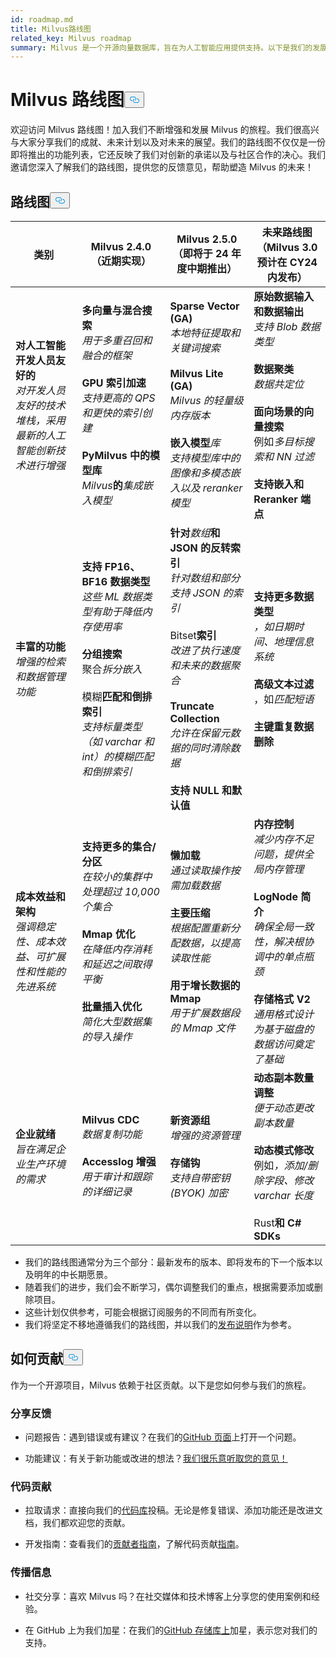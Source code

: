 ```yaml
---
id: roadmap.md
title: Milvus路线图
related_key: Milvus roadmap
summary: Milvus 是一个开源向量数据库，旨在为人工智能应用提供支持。以下是我们的发展路线图。
---
```


<h1 id="Milvus-Roadmap" class="common-anchor-header">Milvus 路线图<button data-href="#Milvus-Roadmap" class="anchor-icon" translate="no">
      <svg translate="no"
        aria-hidden="true"
        focusable="false"
        height="20"
        version="1.1"
        viewBox="0 0 16 16"
        width="16"
      >
        <path
          fill="#0092E4"
          fill-rule="evenodd"
          d="M4 9h1v1H4c-1.5 0-3-1.69-3-3.5S2.55 3 4 3h4c1.45 0 3 1.69 3 3.5 0 1.41-.91 2.72-2 3.25V8.59c.58-.45 1-1.27 1-2.09C10 5.22 8.98 4 8 4H4c-.98 0-2 1.22-2 2.5S3 9 4 9zm9-3h-1v1h1c1 0 2 1.22 2 2.5S13.98 12 13 12H9c-.98 0-2-1.22-2-2.5 0-.83.42-1.64 1-2.09V6.25c-1.09.53-2 1.84-2 3.25C6 11.31 7.55 13 9 13h4c1.45 0 3-1.69 3-3.5S14.5 6 13 6z"
        ></path>
      </svg>
    </button></h1><p>欢迎访问 Milvus 路线图！加入我们不断增强和发展 Milvus 的旅程。我们很高兴与大家分享我们的成就、未来计划以及对未来的展望。我们的路线图不仅仅是一份即将推出的功能列表，它还反映了我们对创新的承诺以及与社区合作的决心。我们邀请您深入了解我们的路线图，提供您的反馈意见，帮助塑造 Milvus 的未来！</p>
<h2 id="Roadmap" class="common-anchor-header">路线图<button data-href="#Roadmap" class="anchor-icon" translate="no">
      <svg translate="no"
        aria-hidden="true"
        focusable="false"
        height="20"
        version="1.1"
        viewBox="0 0 16 16"
        width="16"
      >
        <path
          fill="#0092E4"
          fill-rule="evenodd"
          d="M4 9h1v1H4c-1.5 0-3-1.69-3-3.5S2.55 3 4 3h4c1.45 0 3 1.69 3 3.5 0 1.41-.91 2.72-2 3.25V8.59c.58-.45 1-1.27 1-2.09C10 5.22 8.98 4 8 4H4c-.98 0-2 1.22-2 2.5S3 9 4 9zm9-3h-1v1h1c1 0 2 1.22 2 2.5S13.98 12 13 12H9c-.98 0-2-1.22-2-2.5 0-.83.42-1.64 1-2.09V6.25c-1.09.53-2 1.84-2 3.25C6 11.31 7.55 13 9 13h4c1.45 0 3-1.69 3-3.5S14.5 6 13 6z"
        ></path>
      </svg>
    </button></h2><table>
    <thead>
        <tr>
            <th>类别</th>
            <th>Milvus 2.4.0（近期实现）</th>
            <th>Milvus 2.5.0（即将于 24 年度中期推出）</th>
            <th>未来路线图（Milvus 3.0 预计在 CY24 内发布）</th>
        </tr>
    </thead>
    <tbody>
        <tr>
            <td><strong>对人工智能开发人员友好的</strong><br/><i>对开发人员友好的技术堆栈，采用最新的人工智能创新技术进行增强</i></td>
            <td><strong>多向量与混合搜索</strong><br/><i>用于多重召回和融合的框架</i><br/><br/><strong>GPU 索引加速</strong><br/><i>支持更高的 QPS 和更快的索引创建</i><br/><br/><strong>PyMilvus 中的模型库</strong><br/><i>Milvus</i><strong>的</strong><i>集成嵌入模型</i></td>
            <td><strong>Sparse Vector (GA)</strong><br/><i>本地特征提取和关键词搜索</i><br/><br/><strong>Milvus Lite (GA)</strong><br/><i>Milvus 的轻量级内存版本</i><br/><br/><strong>嵌入模型</strong><i>库</i><br/><i>支持模型库中</i><i>的</i><i>图像和多模态嵌入以及 reranker 模型</i></td>
            <td><strong>原始数据输入和数据输出</strong><br/><i>支持 Blob 数据类型</i><br/><br/><strong>数据聚类</strong><br/><i>数据共定位</i><br/><br/><strong>面向场景的向量搜索</strong><br/> 例如<i>多目标搜索和 NN 过滤</i><br/><br/><strong>支持嵌入和 Reranker 端点</strong></td>
        </tr>
        <tr>
            <td><strong>丰富的功能</strong><br/><i>增强的检索和数据管理功能</i></td>
            <td><strong>支持 FP16、BF16 数据类型</strong><br/><i>这些 ML 数据类型有助于降低内存使用率</i><br/><br/><strong>分组搜索</strong><br/> 聚合<i>拆分嵌入</i><br/><br/> 模糊<strong>匹配和倒排索引</strong><br/><i>支持标量类型（如 varchar 和 int）的模糊匹配和倒排索引</i></td>
            <td><strong>针对</strong><i>数组</i><strong>和 JSON 的反转索引</strong><br/><i>针对数组和部分支持 JSON 的索引</i><br/><br/> Bitset<strong>索引</strong><br/><i>改进了执行速度和未来的数据聚合</i><br/><br/><strong>Truncate Collection</strong><br/><i>允许在保留元数据的同时清除数据</i><br/><br/><strong>支持 NULL 和默认值</strong></td>
            <td><strong>支持更多数据类型</strong><br/><i>，如日期时间、地理信息系统</i><br/><br/><strong>高级文本过滤</strong><br/> ，如<i>匹配短语</i><br/><br/><strong>主键重复数据删除</strong></td>
        </tr>
        <tr>
            <td><strong>成本效益和架构</strong><br/><i>强调稳定性、成本效益、可扩展性和性能的先进系统</i></td>
            <td><strong>支持更多的集合/分区</strong><br/><i>在较小的集群中处理超过 10,000 个集合</i><br/><br/><strong>Mmap 优化</strong><br/><i>在降低内存消耗和延迟之间取得平衡</i><br/><br/><strong>批量插入优化</strong><br/><i>简化大型数据集的导入</i><i>操作</i></td>
            <td><strong>懒加载</strong><br/><i>通过读取操作按需加载数据</i><br/><br/><strong>主要压缩</strong><br/><i>根据配置重新分配数据，以提高读取性能</i><br/><br/><strong>用于增长数据的 Mmap</strong><br/><i>用于扩展数据段的 Mmap 文件</i></td>
            <td><strong>内存控制</strong><br/><i>减少内存不足问题，提供全局内存管理</i><br/><br/><strong>LogNode 简介</strong><br/><i>确保全局一致性，解决根协调中的单点瓶颈</i><br/><br/><strong>存储格式 V2</strong><br/><i>通用格式设计为基于磁盘的数据访问奠定了基础</i></td>
        </tr>
        <tr>
            <td><strong>企业就绪</strong><br/><i>旨在满足企业生产环境的需求</i></td>
            <td><strong>Milvus CDC</strong><br/><i>数据复制功能</i><br/><br/><strong>Accesslog 增强</strong><br/><i>用于审计和跟踪的详细记录</i></td>
            <td><strong>新资源组</strong><br/><i>增强的资源管理</i><br/><br/><strong>存储钩</strong><br/><i>支持自带密钥 (BYOK) 加密</i></td>
            <td><strong>动态副本数量调整</strong><br/><i>便于动态更改副本数量</i><br/><br/><strong>动态模式修改</strong><br/> 例如<i>，添加/删除字段、修改 varchar 长度</i><br/><br/> Rust<strong>和 C# SDKs</strong></td>
        </tr>
    </tbody>
</table>
<ul>
<li>我们的路线图通常分为三个部分：最新发布的版本、即将发布的下一个版本以及明年的中长期愿景。</li>
<li>随着我们的进步，我们会不断学习，偶尔调整我们的重点，根据需要添加或删除项目。</li>
<li>这些计划仅供参考，可能会根据订阅服务的不同而有所变化。</li>
<li>我们将坚定不移地遵循我们的路线图，并以我们的<a href="/docs/zh/release_notes.md">发布说明</a>作为参考。</li>
</ul>
<h2 id="How-to-contribute" class="common-anchor-header">如何贡献<button data-href="#How-to-contribute" class="anchor-icon" translate="no">
      <svg translate="no"
        aria-hidden="true"
        focusable="false"
        height="20"
        version="1.1"
        viewBox="0 0 16 16"
        width="16"
      >
        <path
          fill="#0092E4"
          fill-rule="evenodd"
          d="M4 9h1v1H4c-1.5 0-3-1.69-3-3.5S2.55 3 4 3h4c1.45 0 3 1.69 3 3.5 0 1.41-.91 2.72-2 3.25V8.59c.58-.45 1-1.27 1-2.09C10 5.22 8.98 4 8 4H4c-.98 0-2 1.22-2 2.5S3 9 4 9zm9-3h-1v1h1c1 0 2 1.22 2 2.5S13.98 12 13 12H9c-.98 0-2-1.22-2-2.5 0-.83.42-1.64 1-2.09V6.25c-1.09.53-2 1.84-2 3.25C6 11.31 7.55 13 9 13h4c1.45 0 3-1.69 3-3.5S14.5 6 13 6z"
        ></path>
      </svg>
    </button></h2><p>作为一个开源项目，Milvus 依赖于社区贡献。以下是您如何参与我们的旅程。</p>
<h3 id="Share-feedback" class="common-anchor-header">分享反馈</h3><ul>
<li><p>问题报告：遇到错误或有建议？在我们的<a href="https://github.com/milvus-io/milvus/issues">GitHub 页面</a>上打开一个问题。</p></li>
<li><p>功能建议：有关于新功能或改进的想法？<a href="https://github.com/milvus-io/milvus/discussions">我们很乐意听取您的意见！</a></p></li>
</ul>
<h3 id="Code-contributions" class="common-anchor-header">代码贡献</h3><ul>
<li><p>拉取请求：直接向我们的<a href="https://github.com/milvus-io/milvus/pulls">代码库</a>投稿。无论是修复错误、添加功能还是改进文档，我们都欢迎您的贡献。</p></li>
<li><p>开发指南：查看我们的<a href="https://github.com/milvus-io/milvus/blob/82915a9630ab0ff40d7891b97c367ede5726ff7c/CONTRIBUTING.md">贡献者指南</a>，了解代码贡献<a href="https://github.com/milvus-io/milvus/blob/82915a9630ab0ff40d7891b97c367ede5726ff7c/CONTRIBUTING.md">指南</a>。</p></li>
</ul>
<h3 id="Spread-the-word" class="common-anchor-header">传播信息</h3><ul>
<li><p>社交分享：喜欢 Milvus 吗？在社交媒体和技术博客上分享您的使用案例和经验。</p></li>
<li><p>在 GitHub 上为我们加星：在我们的<a href="https://github.com/milvus-io/milvus">GitHub 存储库上</a>加星，表示您对我们的支持。</p></li>
</ul>
